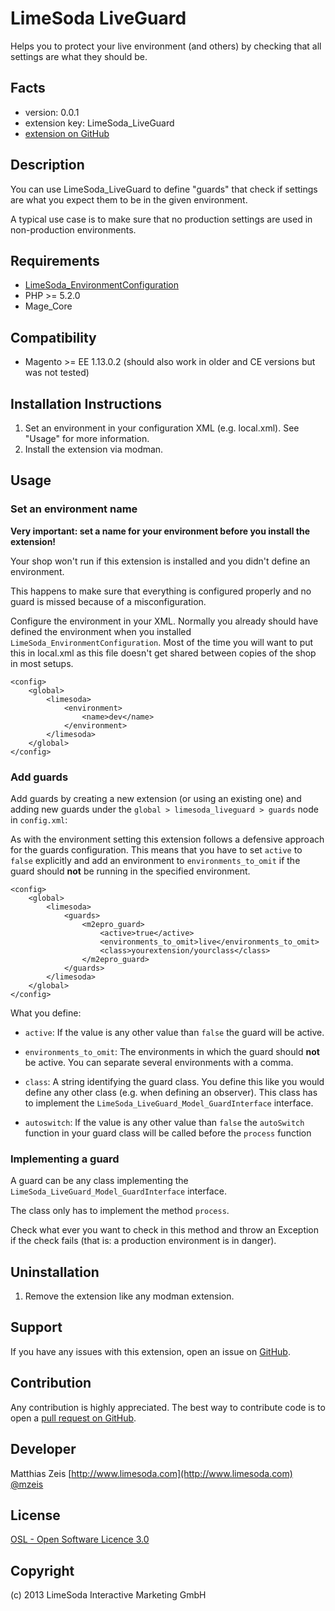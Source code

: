 LimeSoda LiveGuard
=====================
Helps you to protect your live environment (and others) by checking that all settings are what they should be.

Facts
-----
- version: 0.0.1
- extension key: LimeSoda_LiveGuard
- [extension on GitHub](https://github.com/company/LimeSoda_LiveGuard)

Description
-----------
You can use LimeSoda_LiveGuard to define "guards" that check if settings are what you expect them to be in the given environment.

A typical use case is to make sure that no production settings are used in non-production environments.

Requirements
------------
- [LimeSoda_EnvironmentConfiguration](https://github.com/LimeSoda/LimeSoda_EnvironmentConfiguration)
- PHP >= 5.2.0
- Mage_Core

Compatibility
-------------
- Magento >= EE 1.13.0.2 (should also work in older and CE versions but was not tested)

Installation Instructions
-------------------------
1. Set an environment in your configuration XML (e.g. local.xml). See "Usage" for more information.
2. Install the extension via modman.

Usage
-----

### Set an environment name

**Very important: set a name for your environment before you install the extension!**

Your shop won't run if this extension is installed and you didn't define an environment.

This happens to make sure that everything is configured properly and no guard is missed because of a misconfiguration.

Configure the environment in your XML. Normally you already should have defined the environment when you installed `LimeSoda_EnvironmentConfiguration`.
Most of the time you will want to put this in local.xml as this file doesn't get shared between copies of the shop in most setups.

    <config>
        <global>
            <limesoda>
                <environment>
                    <name>dev</name>
                </environment>
            </limesoda>
        </global>
    </config>

### Add guards

Add guards by creating a new extension (or using an existing one) and adding new guards under the `global > limesoda_liveguard > guards` node in `config.xml`:

As with the environment setting this extension follows a defensive approach for the guards configuration. This means that you have to set `active` to `false` explicitly and add an
environment to `environments_to_omit` if the guard should **not** be running in the specified environment.

    <config>
        <global>
            <limesoda>
                <guards>
                    <m2epro_guard>
                        <active>true</active>
                        <environments_to_omit>live</environments_to_omit>
                        <class>yourextension/yourclass</class>
                    </m2epro_guard>
                </guards>
            </limesoda>
        </global>
    </config>

What you define:

* `active`:
  If the value is any other value than `false` the guard will be active.

* `environments_to_omit`:
  The environments in which the guard should **not** be active. You can separate several environments with a comma.
* `class`:
  A string identifying the guard class. You define this like you would define any other class (e.g. when defining an observer). This class has to implement the `LimeSoda_LiveGuard_Model_GuardInterface` interface.
* `autoswitch`:
  If the value is any other value than `false` the `autoSwitch` function in your guard class will be called before the `process` function 

  
### Implementing a guard

A guard can be any class implementing the `LimeSoda_LiveGuard_Model_GuardInterface` interface.

The class only has to implement the method `process`.

Check what ever you want to check in this method and throw an Exception if the check fails (that is: a production environment is in danger).

Uninstallation
--------------
1. Remove the extension like any modman extension.

Support
-------
If you have any issues with this extension, open an issue on [GitHub](https://github.com/company/LimeSoda_LiveGuard/issues).

Contribution
------------
Any contribution is highly appreciated. The best way to contribute code is to open a [pull request on GitHub](https://help.github.com/articles/using-pull-requests).

Developer
---------
Matthias Zeis
[http://www.limesoda.com](http://www.limesoda.com)  
[@mzeis](https://twitter.com/mzeis)

License
-------
[OSL - Open Software Licence 3.0](http://opensource.org/licenses/osl-3.0.php)

Copyright
---------
(c) 2013 LimeSoda Interactive Marketing GmbH
